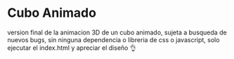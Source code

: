 # Cubo Animado

version final de la animacion 3D de un cubo animado, sujeta a busqueda de nuevos bugs, sin ninguna dependencia o libreria de css o javascript, solo ejecutar el index.html y apreciar el diseño 👌